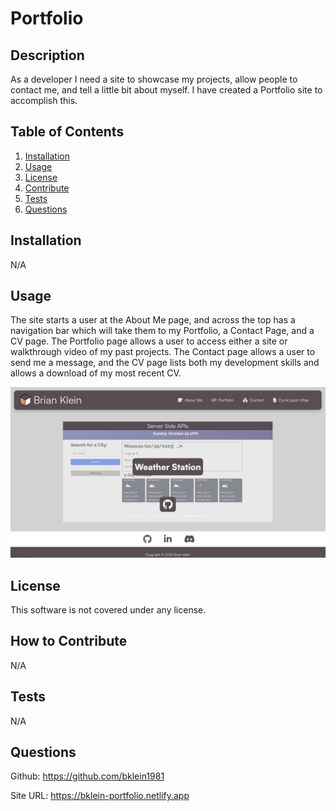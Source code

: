 # Portfolio

  

  ## Description
  As a developer I need a site to showcase my projects, allow people to contact me, and tell a little bit about myself. I have created a Portfolio site to accomplish this.
  
  ## Table of Contents
  1. [Installation](#Installation)
  2. [Usage](#usage)
  3. [License](#license)
  4. [Contribute](#contribute)
  5. [Tests](#tests)
  6. [Questions](#questions)
  
  ## Installation
  N/A
  
  ## Usage
  The site starts a user at the About Me page, and across the top has a navigation bar which will take them to my Portfolio, a Contact Page, and a CV page. The Portfolio page allows a user to access either a site or walkthrough video of my past projects. The Contact page allows a user to send me a message, and the CV page lists both my development skills and allows a download of my most recent CV.

 ![PORTFOLIO VIEW](./public/portfolio-screenshot.png)
  
  ## License
  This software is not covered under any license.
  
  ## How to Contribute
  N/A
  
  ## Tests
  N/A
  
  ## Questions
  Github: https://github.com/bklein1981
  
  Site URL: https://bklein-portfolio.netlify.app
